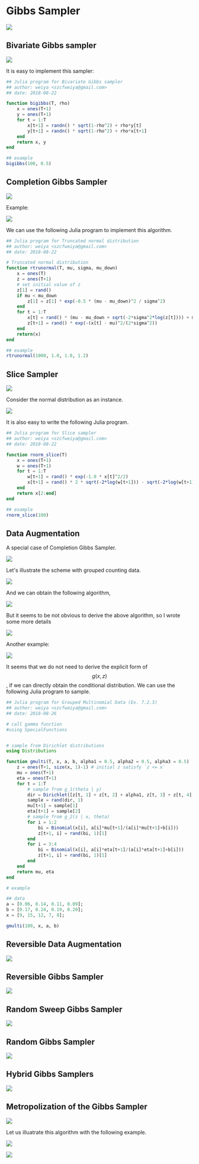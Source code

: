# Gibbs Sampler

![](gibbs.png)

## Bivariate Gibbs sampler

![](bi-gibbs.png)

It is easy to implement this sampler:

```julia
## Julia program for Bivariate Gibbs sampler
## author: weiya <szcfweiya@gmail.com>
## date: 2018-08-22

function bigibbs(T, rho)
    x = ones(T+1)
    y = ones(T+1)
    for t = 1:T
        x[t+1] = randn() * sqrt(1-rho^2) + rho*y[t]
        y[t+1] = randn() * sqrt(1-rho^2) + rho*x[t+1]
    end
    return x, y
end

## example
bigibbs(100, 0.5)
```

## Completion Gibbs Sampler

![](c-gibbs.png)

Example:

![](ex-7-1-5.png)

We can use the following Julia program to implement this algorithm.

```julia
## Julia program for Truncated normal distribution
## author: weiya <szcfweiya@gmail.com>
## date: 2018-08-22

# Truncated normal distribution
function rtrunormal(T, mu, sigma, mu_down)
    x = ones(T)
    z = ones(T+1)
    # set initial value of z
    z[1] = rand()
    if mu < mu_down
        z[1] = z[1] * exp(-0.5 * (mu - mu_down)^2 / sigma^2)
    end
    for t = 1:T
        x[t] = rand() * (mu - mu_down + sqrt(-2*sigma^2*log(z[t]))) + mu_down
        z[t+1] = rand() * exp(-(x[t] - mu)^2/(2*sigma^2))
    end
    return(x)
end

## example
rtrunormal(1000, 1.0, 1.0, 1.2)
```

## Slice Sampler

![](slice.png)

Consider the normal distribution as an instance.

![](ex-7-1-7.png)

It is also easy to write the following Julia program.

```julia
## Julia program for Slice sampler
## author: weiya <szcfweiya@gmail.com>
## date: 2018-08-22

function rnorm_slice(T)
    x = ones(T+1)
    w = ones(T+1)
    for t = 1:T
        w[t+1] = rand() * exp(-1.0 * x[t]^2/2)
        x[t+1] = rand() * 2 * sqrt(-2*log(w[t+1])) - sqrt(-2*log(w[t+1]))
    end
    return x[2:end]
end

## example
rnorm_slice(100)
```

## Data Augmentation

A special case of Completion Gibbs Sampler.

![](dataaug.png)

Let's illustrate the scheme with grouped counting data.

![](ex-7-2-2.png)

And we can obtain the following algorithm,

![](pois_gamma_gibbs.png)

But it seems to be not obvious to derive the above algorithm, so I wrote some more details

![](details_alg35_fix.jpg)

Another example:

![](ex-7-2-3.png)

It seems that we do not need to derive the explicit form of $$g(x, z)$$, if we can directly obtain the conditional distribution. We can use the following Julia program to sample.

```julia
## Julia program for Grouped Multinomial Data (Ex. 7.2.3)
## author: weiya <szcfweiya@gmail.com>
## date: 2018-08-26

# call gamma function
#using SpecialFunctions


# sample from Dirichlet distributions
using Distributions

function gmulti(T, x, a, b, alpha1 = 0.5, alpha2 = 0.5, alpha3 = 0.5)
    z = ones(T+1, size(x, 1)-1) # initial z satisfy `z <= x`
    mu = ones(T+1)
    eta = ones(T+1)
    for t = 1:T
        # sample from g_1(theta | y)
        dir = Dirichlet([z[t, 1] + z[t, 2] + alpha1, z[t, 3] + z[t, 4] + alpha2, x[5] + alpha3])
        sample = rand(dir, 1)
        mu[t+1] = sample[1]
        eta[t+1] = sample[2]
        # sample from g_2(z | x, theta)
        for i = 1:2
            bi = Binomial(x[i], a[i]*mu[t+1]/(a[i]*mu[t+1]+b[i]))
            z[t+1, i] = rand(bi, 1)[1]
        end 
        for i = 3:4
            bi = Binomial(x[i], a[i]*eta[t+1]/(a[i]*eta[t+1]+b[i]))
            z[t+1, i] = rand(bi, 1)[1]
        end
    end
    return mu, eta
end

# example

## data
a = [0.06, 0.14, 0.11, 0.09];
b = [0.17, 0.24, 0.19, 0.20];
x = [9, 15, 12, 7, 8]; 

gmulti(100, x, a, b)
```

## Reversible Data Augmentation

![](rdataaug.png)

## Reversible Gibbs Sampler

![](rgibbs.png)

## Random Sweep Gibbs Sampler

![](rsgibbs.png)

## Random Gibbs Sampler

![](randgibbs.png)

## Hybrid Gibbs Samplers

![](hybridMCMC.png)

## Metropolization of the Gibbs Sampler

![](metrogibbs.png)

Let us illuatrate this algorithm with the following example.

![](ex-7-2-3.png)

![](ex-7-3-8.png)


